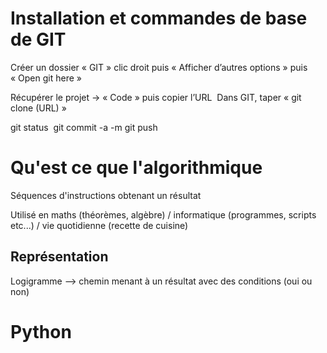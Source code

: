 # Installation et commandes de base de GIT

Créer un dossier « GIT »
clic droit puis « Afficher d’autres options » puis « Open git here » 

  
Récupérer le projet -> « Code » puis copier l’URL 
Dans GIT, taper « git clone (URL) »

git status 
git commit -a -m 
git push

# Qu'est ce que l'algorithmique 

Séquences d'instructions obtenant un résultat

Utilisé en maths (théorèmes, algèbre) / informatique (programmes, scripts etc...) / vie quotidienne (recette de cuisine)

## Représentation 

Logigramme --> chemin menant à un résultat avec des conditions (oui ou non)

# Python 







